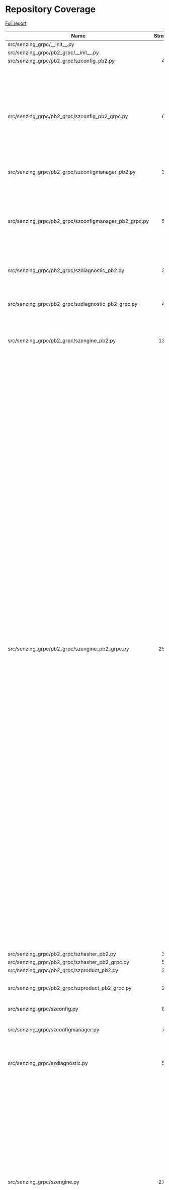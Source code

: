 # Repository Coverage

[Full report](https://htmlpreview.github.io/?https://github.com/senzing-garage/sz-sdk-python-grpc/blob/python-coverage-comment-action-data/htmlcov/index.html)

| Name                                                      |    Stmts |     Miss |   Cover |   Missing |
|---------------------------------------------------------- | -------: | -------: | ------: | --------: |
| src/senzing\_grpc/\_\_init\_\_.py                         |        7 |        0 |    100% |           |
| src/senzing\_grpc/pb2\_grpc/\_\_init\_\_.py               |        0 |        0 |    100% |           |
| src/senzing\_grpc/pb2\_grpc/szconfig\_pb2.py              |       43 |       32 |     26% |     24-57 |
| src/senzing\_grpc/pb2\_grpc/szconfig\_pb2\_grpc.py        |       67 |       31 |     54% |59-61, 65-67, 71-73, 77-79, 83-85, 89-91, 95-97, 101-141, 161, 190, 219, 248, 277, 306, 335 |
| src/senzing\_grpc/pb2\_grpc/szconfigmanager\_pb2.py       |       39 |       28 |     28% |     24-53 |
| src/senzing\_grpc/pb2\_grpc/szconfigmanager\_pb2\_grpc.py |       59 |       27 |     54% |54-56, 60-62, 66-68, 72-74, 78-80, 84-86, 90-125, 145, 174, 203, 232, 261, 290 |
| src/senzing\_grpc/pb2\_grpc/szdiagnostic\_pb2.py          |       31 |       20 |     35% |     24-45 |
| src/senzing\_grpc/pb2\_grpc/szdiagnostic\_pb2\_grpc.py    |       43 |       19 |     56% |44-46, 50-52, 56-58, 62-64, 68-93, 113, 142, 171, 200 |
| src/senzing\_grpc/pb2\_grpc/szengine\_pb2.py              |      139 |      128 |      8% |    24-153 |
| src/senzing\_grpc/pb2\_grpc/szengine\_pb2\_grpc.py        |      259 |      127 |     51% |179-181, 185-187, 191-193, 197-199, 203-205, 209-211, 215-217, 221-223, 227-229, 233-235, 239-241, 245-247, 251-253, 257-259, 263-265, 269-271, 275-277, 281-283, 287-289, 293-295, 299-301, 305-307, 311-313, 317-319, 323-325, 329-331, 335-337, 341-343, 347-349, 353-355, 359-361, 365-525, 545, 574, 603, 632, 661, 690, 719, 748, 777, 806, 835, 864, 893, 922, 951, 980, 1009, 1038, 1067, 1096, 1125, 1154, 1183, 1212, 1241, 1270, 1299, 1328, 1357, 1386, 1415 |
| src/senzing\_grpc/pb2\_grpc/szhasher\_pb2.py              |       34 |       34 |      0% |      4-45 |
| src/senzing\_grpc/pb2\_grpc/szhasher\_pb2\_grpc.py        |       51 |       51 |      0% |     2-249 |
| src/senzing\_grpc/pb2\_grpc/szproduct\_pb2.py             |       23 |       12 |     48% |     24-37 |
| src/senzing\_grpc/pb2\_grpc/szproduct\_pb2\_grpc.py       |       27 |       11 |     59% |34-36, 40-42, 46-61, 81, 110 |
| src/senzing\_grpc/szconfig.py                             |       80 |        2 |     98% |   106-107 |
| src/senzing\_grpc/szconfigmanager.py                      |       71 |        4 |     94% |111-112, 120-121 |
| src/senzing\_grpc/szdiagnostic.py                         |       56 |       12 |     79% |95-96, 100-102, 121, 124-129 |
| src/senzing\_grpc/szengine.py                             |      276 |       41 |     85% |104-105, 113-114, 153-154, 164, 173-174, 186-187, 203-204, 214-215, 362-363, 379-380, 426-427, 435-436, 492-501, 512-513, 535-536, 584-594 |
| src/senzing\_grpc/szhelpers.py                            |       39 |        6 |     85% |49, 53-55, 77-78 |
| src/senzing\_grpc/szproduct.py                            |       42 |        4 |     90% |98-99, 107-108 |
|                                                 **TOTAL** | **1386** |  **589** | **58%** |           |


## Setup coverage badge

Below are examples of the badges you can use in your main branch `README` file.

### Direct image

[![Coverage badge](https://raw.githubusercontent.com/senzing-garage/sz-sdk-python-grpc/python-coverage-comment-action-data/badge.svg)](https://htmlpreview.github.io/?https://github.com/senzing-garage/sz-sdk-python-grpc/blob/python-coverage-comment-action-data/htmlcov/index.html)

This is the one to use if your repository is private or if you don't want to customize anything.

### [Shields.io](https://shields.io) Json Endpoint

[![Coverage badge](https://img.shields.io/endpoint?url=https://raw.githubusercontent.com/senzing-garage/sz-sdk-python-grpc/python-coverage-comment-action-data/endpoint.json)](https://htmlpreview.github.io/?https://github.com/senzing-garage/sz-sdk-python-grpc/blob/python-coverage-comment-action-data/htmlcov/index.html)

Using this one will allow you to [customize](https://shields.io/endpoint) the look of your badge.
It won't work with private repositories. It won't be refreshed more than once per five minutes.

### [Shields.io](https://shields.io) Dynamic Badge

[![Coverage badge](https://img.shields.io/badge/dynamic/json?color=brightgreen&label=coverage&query=%24.message&url=https%3A%2F%2Fraw.githubusercontent.com%2Fsenzing-garage%2Fsz-sdk-python-grpc%2Fpython-coverage-comment-action-data%2Fendpoint.json)](https://htmlpreview.github.io/?https://github.com/senzing-garage/sz-sdk-python-grpc/blob/python-coverage-comment-action-data/htmlcov/index.html)

This one will always be the same color. It won't work for private repos. I'm not even sure why we included it.

## What is that?

This branch is part of the
[python-coverage-comment-action](https://github.com/marketplace/actions/python-coverage-comment)
GitHub Action. All the files in this branch are automatically generated and may be
overwritten at any moment.